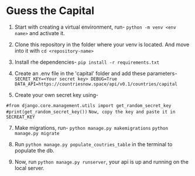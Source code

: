 # Guess the Capital

1. Start with creating a virtual environment, run-
`python -m venv <env name>`
and activate it.

2. Clone this repository in the folder where your venv is located.
And move into it with `cd <repository-name>`

4. Install rhe dependencies-
`pip install -r requirements.txt`

5. Create an .env file in the 'capital' folder and add these parameters-
`SECRET_KEY=<Your secret key>
DEBUG=True
DATA_API=https://countriesnow.space/api/v0.1/countries/capital`

6. Create your own secret key using-

`#from django.core.management.utils import get_random_secret_key`
`#print(get_random_secret_key())`
`Now, copy the key and paste it in SECREAT_KEY`


7. Make migrations, run-
`python manage.py makemigrations`
`python manage.py migrate`

8. Run `python manage.py populate_coutries_table` in the terminal to populate the db.

9. Now, run `python manage.py runserver`, your api is up and running on the local server.
